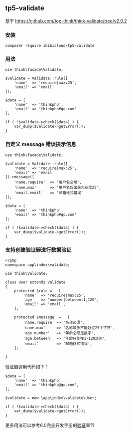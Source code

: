 
## tp5-validate
基于 https://github.com/top-think/think-validate/tree/v2.0.2

### 安装
~~~
composer require ibibicloud/tp5-validate
~~~

### 用法
~~~
use think\facade\Validate;

$validate = Validate::rule([
    'name'  => 'require|max:25',
    'email' => 'email'
]);

$data = [
    'name'  => 'thinkphp',
    'email' => 'thinkphp#qq.com'
];

if ( !$validate->check($data) ) {
    var_dump($validate->getError());
}
~~~

### 自定义 message 错误提示信息
~~~
use think\facade\Validate;

$validate = Validate::rule([
    'name'  => 'require|max:25',
    'email' => 'email'
])->message([
    'name.require'  => '用户名必填',
    'name.max'      => '用户名超出最大长度25',
    'email.email'   => '邮箱格式错误'
]);

$data = [
    'name'  => 'thinkphp',
    'email' => 'thinkphp#qq.com'
];

if ( !$validate->check($data) ) {
    var_dump($validate->getError());
}
~~~

### 支持创建验证器进行数据验证
~~~
<?php
namespace app\index\validate;

use think\Validate;

class User extends Validate
{
    protected $rule =   [
        'name'  => 'require|max:25',
        'age'   => 'number|between:1,120',
        'email' => 'email',    
    ];
    
    protected $message  =   [
        'name.require' => '名称必须',
        'name.max'     => '名称最多不能超过25个字符',
        'age.number'   => '年龄必须是数字',
        'age.between'  => '年龄只能在1-120之间',
        'email'        => '邮箱格式错误',    
    ];
    
}
~~~

验证器调用代码如下：
~~~
$data = [
    'name'  => 'thinkphp',
    'email' => 'thinkphp@qq.com',
];

$validate = new \app\index\validate\User;

if ( !$validate->check($data) ) {
    var_dump($validate->getError());
}
~~~

更多用法可以参考6.0完全开发手册的[验证](https://www.kancloud.cn/manual/thinkphp6_0/1037623)章节
